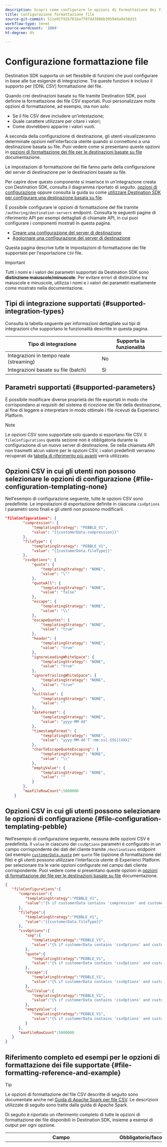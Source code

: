 ```yaml
---
description: Scopri come configurare le opzioni di formattazione dei file per le destinazioni basate su file create con Adobe Experience Platform Destination SDK, tramite l’endpoint "/destination-servers".
title: Configurazione formattazione file
source-git-commit: 511e02f92b7016a7f07dd3808b39594da9438d15
workflow-type: tm+mt
source-wordcount: '1004'
ht-degree: 4%

---
```



# Configurazione formattazione file

Destination SDK supporta un set flessibile di funzioni che puoi configurare in base alle tue esigenze di integrazione. Tra queste funzioni è incluso il supporto per [!DNL CSV] formattazione del file.

Quando crei destinazioni basate su file tramite Destination SDK, puoi definire la formattazione dei file CSV esportati. Puoi personalizzare molte opzioni di formattazione, ad esempio, ma non solo:

* Se il file CSV deve includere un’intestazione;
* Quale carattere utilizzare per citare i valori;
* Come dovrebbero apparire i valori vuoti.

A seconda della configurazione di destinazione, gli utenti visualizzeranno determinate opzioni nell’interfaccia utente quando si connettono a una destinazione basata su file. Puoi vedere come si presentano queste opzioni in [opzioni di formattazione dei file per le destinazioni basate su file](../../../ui/batch-destinations-file-formatting-options.md) documentazione.


Le impostazioni di formattazione dei file fanno parte della configurazione del server di destinazione per le destinazioni basate su file.

Per capire dove questo componente si inserisce in un’integrazione creata con Destination SDK, consulta il diagramma riportato di seguito. [opzioni di configurazione](../configuration-options.md) oppure consulta la guida su come [utilizzare Destination SDK per configurare una destinazione basata su file](../../guides/configure-file-based-destination-instructions.md#create-server-file-configuration).

È possibile configurare le opzioni di formattazione del file tramite `/authoring/destination-servers` endpoint. Consulta le seguenti pagine di riferimento API per esempi dettagliati di chiamate API, in cui puoi configurare i componenti mostrati in questa pagina.

* [Creare una configurazione del server di destinazione](../../authoring-api/destination-server/create-destination-server.md)
* [Aggiornare una configurazione del server di destinazione](../../authoring-api/destination-server/update-destination-server.md)

Questa pagina descrive tutte le impostazioni di formattazione dei file supportate per l&#39;esportazione `CSV` file.

>[!IMPORTANT]
>
>Tutti i nomi e i valori dei parametri supportati da Destination SDK sono **distinzione maiuscole/minuscole**. Per evitare errori di distinzione tra maiuscole e minuscole, utilizza i nomi e i valori dei parametri esattamente come mostrato nella documentazione.

## Tipi di integrazione supportati {#supported-integration-types}

Consulta la tabella seguente per informazioni dettagliate sui tipi di integrazioni che supportano le funzionalità descritte in questa pagina.

| Tipo di integrazione | Supporta la funzionalità |
|---|---|
| Integrazioni in tempo reale (streaming) | No |
| Integrazioni basate su file (batch) | Sì |

## Parametri supportati {#supported-parameters}

È possibile modificare diverse proprietà dei file esportati in modo che corrispondano ai requisiti del sistema di ricezione dei file della destinazione, al fine di leggere e interpretare in modo ottimale i file ricevuti da Experienci Platform.

>[!NOTE]
>
>Le opzioni CSV sono supportate solo quando si esportano file CSV. Il `fileConfigurations` questa sezione non è obbligatoria durante la configurazione di un nuovo server di destinazione. Se nella chiamata API non trasmetti alcun valore per le opzioni CSV, i valori predefiniti verranno recuperati da [tabella di riferimento più avanti](#file-formatting-reference-and-example) verrà utilizzato.


## Opzioni CSV in cui gli utenti non possono selezionare le opzioni di configurazione {#file-configuration-templating-none}

Nell’esempio di configurazione seguente, tutte le opzioni CSV sono predefinite. Le impostazioni di esportazione definite in ciascuna `csvOptions` I parametri sono finali e gli utenti non possono modificarli.

```json
"fileConfigurations": {
        "compression": {
            "templatingStrategy": "PEBBLE_V1",
            "value": "{{customerData.compression}}"
        },
        "fileType": {
            "templatingStrategy": "PEBBLE_V1",
            "value": "{{customerData.fileType}}"
        },
        "csvOptions": {
            "quote": {
                "templatingStrategy": "NONE",
                "value": "\""
            },
            "quoteAll": {
                "templatingStrategy": "NONE",
                "value": "false"
            },
            "escape": {
                "templatingStrategy": "NONE",
                "value": "\\"
            },
            "escapeQuotes": {
                "templatingStrategy": "NONE",
                "value": "true"
            },
            "header": {
                "templatingStrategy": "NONE",
                "value": "true"
            },
            "ignoreLeadingWhiteSpace": {
                "templatingStrategy": "NONE",
                "value": "true"
            },
            "ignoreTrailingWhiteSpace": {
                "templatingStrategy": "NONE",
                "value": "true"
            },
            "nullValue": {
                "templatingStrategy": "NONE",
                "value": ""
            },
            "dateFormat": {
                "templatingStrategy": "NONE",
                "value": "yyyy-MM-dd"
            },
            "timestampFormat": {
                "templatingStrategy": "NONE",
                "value": "yyyy-MM-dd'T':mm:ss[.SSS][XXX]"
            },
            "charToEscapeQuoteEscaping": {
                "templatingStrategy": "NONE",
                "value": "\\"
            },
            "emptyValue": {
                "templatingStrategy": "NONE",
                "value": ""
            }
        },
        "maxFileRowCount":5000000
    }
```

## Opzioni CSV in cui gli utenti possono selezionare le opzioni di configurazione {#file-configuration-templating-pebble}

Nell’esempio di configurazione seguente, nessuna delle opzioni CSV è predefinita. Il `value` in ciascuno dei `csvOptions` parametri è configurato in un campo corrispondente dei dati del cliente tramite `/destinations` endpoint (ad esempio [`customerData.quote`](../../functionality/destination-configuration/customer-data-fields.md#conditional-options) per `quote` file (opzione di formattazione del file) e gli utenti possono utilizzare l’interfaccia utente di Experienci Platform per selezionare tra le varie opzioni configurate nel campo dati cliente corrispondente. Puoi vedere come si presentano queste opzioni in [opzioni di formattazione dei file per le destinazioni basate su file](../../../ui/batch-destinations-file-formatting-options.md) documentazione.

```json
{
   "fileConfigurations":{
      "compression":{
         "templatingStrategy":"PEBBLE_V1",
         "value":"{% if customerData contains 'compression' and customerData.compression is not empty %}{{customerData.compression}}{% else %}NONE{% endif %}"
      },
      "fileType":{
         "templatingStrategy":"PEBBLE_V1",
         "value":"{{customerData.fileType}}"
      },
      "csvOptions":{
         "sep":{
            "templatingStrategy":"PEBBLE_V1",
            "value":"{% if customerData contains 'csvOptions' and customerData.csvOptions contains 'delimiter' %}{{customerData.csvOptions.delimiter}}{% else %},{% endif %}"
         },
         "quote":{
            "templatingStrategy":"PEBBLE_V1",
            "value":"{% if customerData contains 'csvOptions' and customerData.csvOptions contains 'quote' %}{{customerData.csvOptions.quote}}{% else %}\"{% endif %}"
         },
         "escape":{
            "templatingStrategy":"PEBBLE_V1",
            "value":"{% if customerData contains 'csvOptions' and customerData.csvOptions contains 'escape' %}{{customerData.csvOptions.escape}}{% else %}\\{% endif %}"
         },
         "nullValue":{
            "templatingStrategy":"PEBBLE_V1",
            "value":"{% if customerData contains 'csvOptions' and customerData.csvOptions contains 'nullValue' %}{{customerData.csvOptions.nullValue}}{% else %}null{% endif %}"
         },
         "emptyValue":{
            "templatingStrategy":"PEBBLE_V1",
            "value":"{% if customerData contains 'csvOptions' and customerData.csvOptions contains 'emptyValue' %}{{customerData.csvOptions.emptyValue}}{% else %}{% endif %}"
         }
      },
      "maxFileRowCount":5000000
   }
}
```

## Riferimento completo ed esempi per le opzioni di formattazione dei file supportate {#file-formatting-reference-and-example}

>[!TIP]
>
>Le opzioni di formattazione del file CSV descritte di seguito sono documentate anche nel [Guida di Apache Spark per file CSV](https://spark.apache.org/docs/latest/sql-data-sources-csv.html). Le descrizioni utilizzate di seguito sono tratte dalla guida di Apache Spark.

Di seguito è riportato un riferimento completo di tutte le opzioni di formattazione dei file disponibili in Destination SDK, insieme a esempi di output per ogni opzione.

| Campo | Obbligatorio/facoltativo | Descrizione | Valore predefinito | Esempio di output 1 | Esempio di output 2 |
|---|---|---|---|---|---|
| `templatingStrategy` | Obbligatorio | Per ogni opzione di formattazione del file configurata, è necessario aggiungere il parametro `templatingStrategy`, che può avere due valori: <br><ul><li>`NONE`: utilizza questo valore se non intendi consentire agli utenti di selezionare tra valori diversi per una configurazione. Consulta [questa configurazione](#file-configuration-templating-none) ad esempio, in cui le opzioni di formattazione del file sono fisse.</li><li>`PEBBLE_V1`: utilizza questo valore se desideri consentire agli utenti di selezionare tra valori diversi per una configurazione. In questo caso, devi anche impostare un campo dati cliente corrispondente nel `/destination` configurazione dell’endpoint, per rendere note le varie opzioni agli utenti nell’interfaccia utente. Consulta [questa configurazione](#file-configuration-templating-pebble) ad esempio, in cui gli utenti possono selezionare tra diversi valori per le opzioni di formattazione del file.</li></ul> | - | - | - |
| `compression.value` | Facoltativo | Codec di compressione da utilizzare per il salvataggio dei dati nel file. Valori supportati: `none`, `bzip2`, `gzip`, `lz4`, e `snappy`. | `none` | - | - |
| `fileType.value` | Facoltativo | Specifica il formato del file di output. Valori supportati: `csv`, `parquet`, e `json`. | `csv` | - | - |
| `csvOptions.quote.value` | Facoltativo | *Solo per`"fileType.value": "csv"`*. Imposta un singolo carattere utilizzato per l&#39;escape dei valori tra virgolette, in cui il separatore può far parte del valore. | `null` | Esempio di valore predefinito: `quote.value: "u0000"` —> `male,NULJohn,LastNameNUL` | Esempio personalizzato: `quote.value: "\""` —> `male,"John,LastName"` |
| `csvOptions.quoteAll.value` | Facoltativo | *Solo per`"fileType.value": "csv"`*. Indica se tutti i valori devono essere sempre racchiusi tra virgolette. L&#39;impostazione predefinita prevede solo l&#39;escape di valori contenenti virgolette. | `false` | `quoteAll`:`false` --> `male,John,"TestLastName"` | `quoteAll`:`true` -->`"male","John","TestLastName"` |
| `csvOptions.delimiter.value` | Facoltativo | *Solo per`"fileType.value": "csv"`*. Imposta un separatore per ogni campo e valore. Il separatore può essere costituito da uno o più caratteri. | `,` | `delimiter`:`,` --> `comma-separated values"` | `delimiter`:`\t` --> `tab-separated values` |
| `csvOptions.escape.value` | Facoltativo | *Solo per`"fileType.value": "csv"`*. Imposta un singolo carattere utilizzato per eseguire l’escape delle virgolette all’interno di un valore già tra virgolette. | `\` | `"escape"`:`"\\"` --> `male,John,"Test,\"LastName5"` | `"escape"`:`"'"` --> `male,John,"Test,'''"LastName5"` |
| `csvOptions.escapeQuotes.value` | Facoltativo | *Solo per`"fileType.value": "csv"`*. Indica se i valori contenenti virgolette devono essere sempre racchiusi tra virgolette. L&#39;impostazione predefinita prevede l&#39;escape di tutti i valori contenenti una virgoletta. | `true` | - | - |
| `csvOptions.header.value` | Facoltativo | *Solo per`"fileType.value": "csv"`*. Indica se scrivere i nomi delle colonne come prima riga nel file esportato. | `true` | - | - |
| `csvOptions.ignoreLeadingWhiteSpace.value` | Facoltativo | *Solo per`"fileType.value": "csv"`*. Indica se eliminare gli spazi bianchi iniziali dai valori. | `true` | `ignoreLeadingWhiteSpace`:`true` --> `"male","John","TestLastName"` | `ignoreLeadingWhiteSpace`:`false`--> `"    male","John","TestLastName"` |
| `csvOptions.ignoreTrailingWhiteSpace.value` | Facoltativo | *Solo per`"fileType.value": "csv"`*. Indica se rifilare gli spazi vuoti finali dai valori. | `true` | `ignoreTrailingWhiteSpace`:`true` --> `"male","John","TestLastName"` | `ignoreTrailingWhiteSpace`:`false`--> `"male    ","John","TestLastName"` |
| `csvOptions.nullValue.value` | Facoltativo | *Solo per`"fileType.value": "csv"`*. Imposta la rappresentazione di stringa di un valore null. | `""` | `nullvalue`:`""` --> `male,"",TestLastName` | `nullvalue`:`"NULL"` --> `male,NULL,TestLastName` |
| `csvOptions.dateFormat.value` | Facoltativo | *Solo per`"fileType.value": "csv"`*. Indica il formato della data. | `yyyy-MM-dd` | `dateFormat`:`yyyy-MM-dd` --> `male,TestLastName,John,2022-02-24` | `dateFormat`:`MM/dd/yyyy` --> `male,TestLastName,John,02/24/2022` |
| `csvOptions.timestampFormat.value` | Facoltativo | *Solo per`"fileType.value": "csv"`*. Imposta la stringa che indica un formato timestamp. | `yyyy-MM-dd'T'HH:mm:ss[.SSS][XXX]` | - | - |
| `csvOptions.charToEscapeQuoteEscaping.value` | Facoltativo | *Solo per`"fileType.value": "csv"`*. Imposta un singolo carattere utilizzato per l&#39;escape del carattere virgolette. | `\` quando i caratteri escape e le virgolette sono diversi. `\0` quando il carattere di escape e le virgolette sono uguali. | - | - |
| `csvOptions.emptyValue.value` | Facoltativo | *Solo per`"fileType.value": "csv"`*. Imposta la rappresentazione di stringa di un valore vuoto. | `""` | `"emptyValue":""` --> `male,"",John` | `"emptyValue":"empty"` --> `male,empty,John` |
| `maxFileRowCount` | Facoltativo | Indica il numero massimo di righe per file esportato, compreso tra 1.000.000 e 10.000.000. | 5,000,000 |

{style="table-layout:auto"}

## Passaggi successivi {#next-steps}

Dopo aver letto questo articolo, dovresti conoscere meglio il funzionamento della formattazione dei file in una configurazione del server di destinazione e come configurarla.

Per ulteriori informazioni sugli altri componenti del server di destinazione, consulta i seguenti articoli:

* [Specifiche del server per le destinazioni create con Destination SDK](server-specs.md)
* [Specifiche di modello](templating-specs.md)
* [Formato del messaggio](message-format.md)